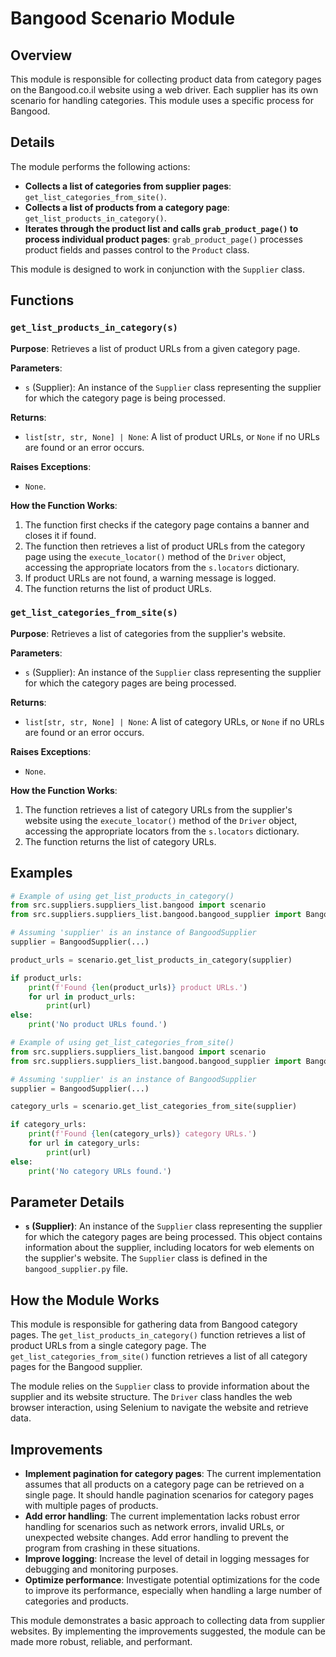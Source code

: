 # Bangood Scenario Module

## Overview

This module is responsible for collecting product data from category pages on the Bangood.co.il website using a web driver. Each supplier has its own scenario for handling categories. This module uses a specific process for Bangood.

## Details

The module performs the following actions:

- **Collects a list of categories from supplier pages**: `get_list_categories_from_site()`.
- **Collects a list of products from a category page**: `get_list_products_in_category()`.
- **Iterates through the product list and calls `grab_product_page()` to process individual product pages**: `grab_product_page()` processes product fields and passes control to the `Product` class.

This module is designed to work in conjunction with the `Supplier` class.

## Functions

### `get_list_products_in_category(s)`

**Purpose**: Retrieves a list of product URLs from a given category page.

**Parameters**:

- `s` (Supplier): An instance of the `Supplier` class representing the supplier for which the category page is being processed.

**Returns**:

- `list[str, str, None] | None`: A list of product URLs, or `None` if no URLs are found or an error occurs.

**Raises Exceptions**:

- `None`.

**How the Function Works**:

1. The function first checks if the category page contains a banner and closes it if found.
2. The function then retrieves a list of product URLs from the category page using the `execute_locator()` method of the `Driver` object, accessing the appropriate locators from the `s.locators` dictionary.
3. If product URLs are not found, a warning message is logged.
4. The function returns the list of product URLs.

### `get_list_categories_from_site(s)`

**Purpose**: Retrieves a list of categories from the supplier's website.

**Parameters**:

- `s` (Supplier): An instance of the `Supplier` class representing the supplier for which the category pages are being processed.

**Returns**:

- `list[str, str, None] | None`: A list of category URLs, or `None` if no URLs are found or an error occurs.

**Raises Exceptions**:

- `None`.

**How the Function Works**:

1. The function retrieves a list of category URLs from the supplier's website using the `execute_locator()` method of the `Driver` object, accessing the appropriate locators from the `s.locators` dictionary.
2. The function returns the list of category URLs.

## Examples

```python
# Example of using get_list_products_in_category()
from src.suppliers.suppliers_list.bangood import scenario
from src.suppliers.suppliers_list.bangood.bangood_supplier import BangoodSupplier

# Assuming 'supplier' is an instance of BangoodSupplier
supplier = BangoodSupplier(...)

product_urls = scenario.get_list_products_in_category(supplier)

if product_urls:
    print(f'Found {len(product_urls)} product URLs.')
    for url in product_urls:
        print(url)
else:
    print('No product URLs found.')
```

```python
# Example of using get_list_categories_from_site()
from src.suppliers.suppliers_list.bangood import scenario
from src.suppliers.suppliers_list.bangood.bangood_supplier import BangoodSupplier

# Assuming 'supplier' is an instance of BangoodSupplier
supplier = BangoodSupplier(...)

category_urls = scenario.get_list_categories_from_site(supplier)

if category_urls:
    print(f'Found {len(category_urls)} category URLs.')
    for url in category_urls:
        print(url)
else:
    print('No category URLs found.')
```

## Parameter Details

- **`s` (Supplier)**: An instance of the `Supplier` class representing the supplier for which the category pages are being processed. This object contains information about the supplier, including locators for web elements on the supplier's website. The `Supplier` class is defined in the `bangood_supplier.py` file.

## How the Module Works

This module is responsible for gathering data from Bangood category pages. The `get_list_products_in_category()` function retrieves a list of product URLs from a single category page. The `get_list_categories_from_site()` function retrieves a list of all category pages for the Bangood supplier.

The module relies on the `Supplier` class to provide information about the supplier and its website structure. The `Driver` class handles the web browser interaction, using Selenium to navigate the website and retrieve data.

## Improvements

- **Implement pagination for category pages**: The current implementation assumes that all products on a category page can be retrieved on a single page. It should handle pagination scenarios for category pages with multiple pages of products.
- **Add error handling**:  The current implementation lacks robust error handling for scenarios such as network errors, invalid URLs, or unexpected website changes. Add error handling to prevent the program from crashing in these situations.
- **Improve logging**: Increase the level of detail in logging messages for debugging and monitoring purposes.
- **Optimize performance**: Investigate potential optimizations for the code to improve its performance, especially when handling a large number of categories and products.

This module demonstrates a basic approach to collecting data from supplier websites. By implementing the improvements suggested, the module can be made more robust, reliable, and performant.